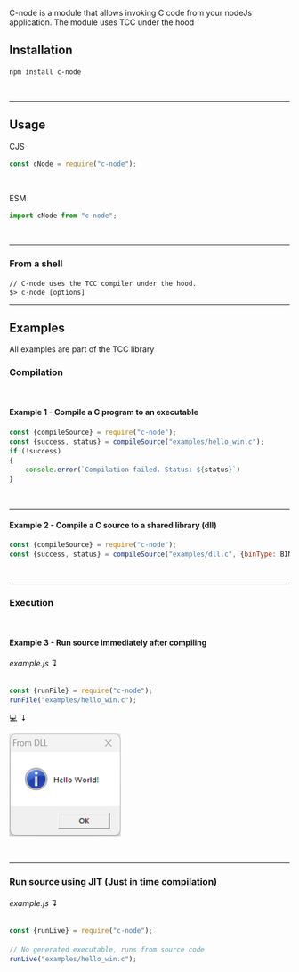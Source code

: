 
C-node is a module that allows invoking C code from your nodeJs application.
The module uses TCC under the hood

## Installation

```shell
npm install c-node
```

<br/>

---

## Usage

CJS
```javascript
const cNode = require("c-node");
```

<br/>

ESM

```javascript
import cNode from "c-node";
```

<br/>

----

### From a shell

```shell
// C-node uses the TCC compiler under the hood.
$> c-node [options] 
```

---

## Examples

All examples are part of the TCC library

### Compilation

<br/>

#### Example 1 - Compile a C program to an executable

```javascript
const {compileSource} = require("c-node");
const {success, status} = compileSource("examples/hello_win.c");
if (!success)
{
    console.error(`Compilation failed. Status: ${status}`)
}
```

<br/>

---
#### Example 2 - Compile a C source to a shared library (dll)

```javascript
const {compileSource} = require("c-node");
const {success, status} = compileSource("examples/dll.c", {binType: BIN_TYPE.SHARED})
```

<br/>

---

### Execution

<br/>

#### Example 3 - Run source immediately after compiling

###### example.js ↴
```javascript
const {runFile} = require("c-node");
runFile("examples/hello_win.c");
```

💻  ↴

![Message Box Hello World](https://raw.githubusercontent.com/thimpat/demos/main/c-node/images/message-box-hello-world.png)

<br/>

---

### Run source using JIT (Just in time compilation)

###### example.js ↴
```javascript
const {runLive} = require("c-node");

// No generated executable, runs from source code
runLive("examples/hello_win.c");
```

<br/>
